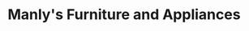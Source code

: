 ---
title: "Manly's Furniture and Appliances"
url: /longview/manlys-furniture-and-appliances/
shop: Möbel
---
